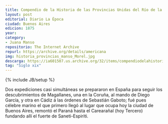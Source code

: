```yaml
---
title: Compendio de la Historia de las Provincias Unidas del Río de la Plata
layout: post
editorial: Diario La Época
ciudad: Buenos Aires
edicion: 1875
year:
category:
- Juana Manso
repositorio: The Internet Archive
repurl: https://archive.org/details/americana
img: historia_provincias_manso_Morel.jpg
descarga: https://ia601507.us.archive.org/32/items/compendiodelahistoriadelasprovincias-juanamanso/compendiodelahistoriadelasprovincias-juanamanso.pdf
tag: "Siglo xix"
---
```

{% include JB/setup %}

Dos expediciones casi simultáneas se prepararon en España para seguir los descubrimientos de Magallanes, una en la Coruña, al mando de Diego García, y otra en Cádiz á las órdenes de Sebastián Gaboto; fué pues célebre marino el que primero llegó al lugar que ocupa hoy la ciudad de Buenos Aires, remontó el Paraná hasta el Carearañal (hoy Tercero) fundando allí el fuerte de Saneti-Espiriti.

